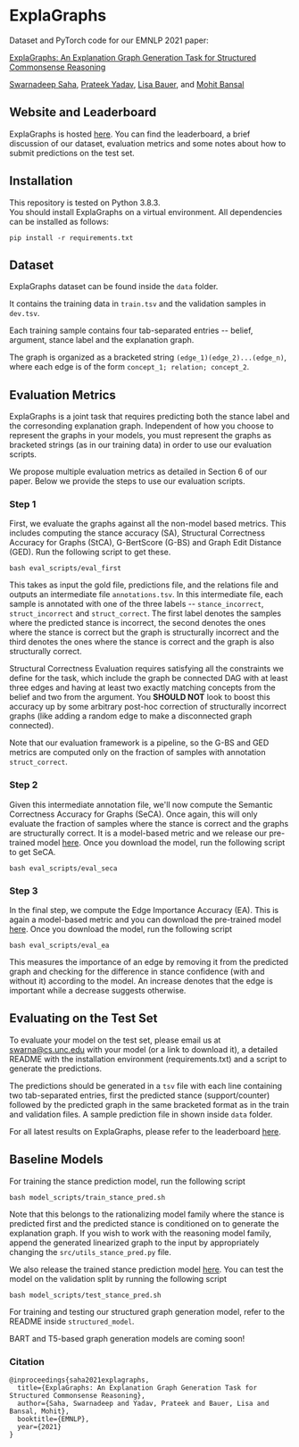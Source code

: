 # ExplaGraphs
Dataset and PyTorch code for our EMNLP 2021 paper:

[ExplaGraphs: An Explanation Graph Generation Task for Structured Commonsense Reasoning](https://arxiv.org/abs/2104.07644)

[Swarnadeep Saha](https://swarnahub.github.io/), [Prateek Yadav](https://prateek-yadav.github.io/), [Lisa Bauer](https://www.cs.unc.edu/~lbauer6/), and [Mohit Bansal](https://www.cs.unc.edu/~mbansal/)

## Website and Leaderboard
ExplaGraphs is hosted [here](https://explagraphs.github.io/).
You can find the leaderboard, a brief discussion of our dataset, evaluation metrics and some notes about how to submit predictions on the test set.

## Installation
This repository is tested on Python 3.8.3.  
You should install ExplaGraphs on a virtual environment. All dependencies can be installed as follows:
```
pip install -r requirements.txt
```

## Dataset
ExplaGraphs dataset can be found inside the ```data``` folder.

It contains the training data in ```train.tsv``` and the validation samples in ```dev.tsv```.

Each training sample contains four tab-separated entries -- belief, argument, stance label and the explanation graph.

The graph is organized as a bracketed string ```(edge_1)(edge_2)...(edge_n)```, where each edge is of the form ```concept_1; relation; concept_2```. 

## Evaluation Metrics
ExplaGraphs is a joint task that requires predicting both the stance label and the corresonding explanation graph. Independent of how you choose to represent the graphs in your models, you must represent the graphs as bracketed strings (as in our training data) in order to use our evaluation scripts.

We propose multiple evaluation metrics as detailed in Section 6 of our paper. Below we provide the steps to use our evaluation scripts.

### Step 1
First, we evaluate the graphs against all the non-model based metrics. This includes computing the stance accuracy (SA), Structural Correctness Accuracy for Graphs (StCA), G-BertScore (G-BS) and Graph Edit Distance (GED). Run the following script to get these.
```
bash eval_scripts/eval_first
```
This takes as input the gold file, predictions file, and the relations file and outputs an intermediate file ```annotations.tsv```. In this intermediate file, each sample is annotated with one of the three labels -- ```stance_incorrect```, ```struct_incorrect``` and ```struct_correct```. The first label denotes the samples where the predicted stance is incorrect, the second denotes the ones where the stance is correct but the graph is structurally incorrect and the third denotes the ones where the stance is correct and the graph is also structurally correct.

Structural Correctness Evaluation requires satisfying all the constraints we define for the task, which include the graph be connected DAG with at least three edges and having at least two exactly matching concepts from the belief and two from the argument. You **SHOULD NOT** look to boost this accuracy up by some arbitrary post-hoc correction of structurally incorrect graphs (like adding a random edge to make a disconnected graph connected). 

Note that our evaluation framework is a pipeline, so the G-BS and GED metrics are computed only on the fraction of samples with annotation ```struct_correct```.

### Step 2
Given this intermediate annotation file, we'll now compute the Semantic Correctness Accuracy for Graphs (SeCA). Once again, this will only evaluate the fraction of samples where the stance is correct and the graphs are structurally correct. It is a model-based metric and we release our pre-trained model [here](https://drive.google.com/drive/folders/1omxJhM7XG_QxBcO0cddJwld1mEvdKKDd?usp=sharing). Once you download the model, run the following script to get SeCA.
```
bash eval_scripts/eval_seca
```

### Step 3
In the final step, we compute the Edge Importance Accuracy (EA). This is again a model-based metric and you can download the pre-trained model [here](https://drive.google.com/drive/folders/1gVUGZRsIefFfRgg_EbtuckP-0vwZBgI9?usp=sharing). Once you download the model, run the following script
```
bash eval_scripts/eval_ea
```
This measures the importance of an edge by removing it from the predicted graph and checking for the difference in stance confidence (with and without it) according to the model. An increase denotes that the edge is important while a decrease suggests otherwise.

## Evaluating on the Test Set

To evaluate your model on the test set, please email us at swarna@cs.unc.edu with your model (or a link to download it), a detailed README with the installation environment (requirements.txt) and a script to generate the predictions.

The predictions should be generated in a ```tsv``` file with each line containing two tab-separated entries, first the predicted stance (support/counter) followed by the predicted graph in the same bracketed format as in the train and validation files. A sample prediction file in shown inside ```data``` folder.

For all latest results on ExplaGraphs, please refer to the leaderboard [here](https://explagraphs.github.io/).

## Baseline Models

For training the stance prediction model, run the following script
```
bash model_scripts/train_stance_pred.sh
```
Note that this belongs to the rationalizing model family where the stance is predicted first and the predicted stance is conditioned on to generate the explanation graph. If you wish to work with the reasoning model family, append the generated linearized graph to the input by appropriately changing the ```src/utils_stance_pred.py``` file. 

We also release the trained stance prediction model [here](https://drive.google.com/drive/folders/1THK-LxVpOY2G6VZp1bQbDlCVzynRXHGN?usp=sharing). You can test the model on the validation split by running the following script
```
bash model_scripts/test_stance_pred.sh
```

For training and testing our structured graph generation model, refer to the README inside ```structured_model```.

BART and T5-based graph generation models are coming soon!

### Citation
```
@inproceedings{saha2021explagraphs,
  title={ExplaGraphs: An Explanation Graph Generation Task for Structured Commonsense Reasoning},
  author={Saha, Swarnadeep and Yadav, Prateek and Bauer, Lisa and Bansal, Mohit},
  booktitle={EMNLP},
  year={2021}
}
```
